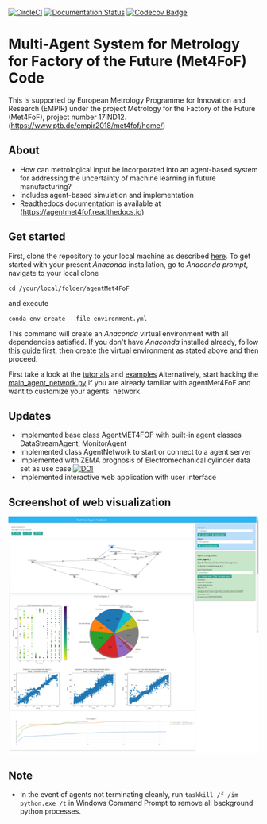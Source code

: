 [![CircleCI](https://circleci.com/gh/bangxiangyong/agentMET4FOF.svg?style=shield)](https://circleci.com/gh/bangxiangyong/agentMET4FOF)
[![Documentation Status](https://readthedocs.org/projects/agentmet4fof/badge/?version=latest)](https://agentmet4fof.readthedocs.io/en/latest/?badge=latest)
[![Codecov Badge](https://codecov.io/gh/bangxiangyong/agentMet4FoF/branch/master/graph/badge.svg)](https://codecov.io/gh/bangxiangyong/agentMet4FoF)

# Multi-Agent System for Metrology for Factory of the Future (Met4FoF) Code
This is supported by European Metrology Programme for Innovation and Research (EMPIR) under the project Metrology for the Factory of the Future (Met4FoF), project number 17IND12. (https://www.ptb.de/empir2018/met4fof/home/)

About
---
 - How can metrological input be incorporated into an agent-based system for addressing the uncertainty of machine learning in future manufacturing?
 - Includes agent-based simulation and implementation
 - Readthedocs documentation is available at (https://agentmet4fof.readthedocs.io)

Get started
---
First, clone the repository to your local machine as described
[here](https://help.github.com/en/articles/cloning-a-repository). To get started
with your present *Anaconda* installation, go to *Anaconda
prompt*, navigate to your local clone
```
cd /your/local/folder/agentMet4FoF
```
and execute
```
conda env create --file environment.yml 
```
This command will create an *Anaconda* virtual environment with all dependencies
satisfied. If you don't have *Anaconda* installed already, follow [this guide
](https://docs.conda.io/projects/continuumio-conda/en/latest/user-guide/install/download.html)
first, then create the virtual environment as stated above and then proceed.

First take a look at the [tutorials](agentMET4FOF-master/tutorials/tutorial_1_generator_agent.py) and [examples](agentMET4FOF-master/examples)
Alternatively, start hacking the [main_agent_network.py](agentMET4FOF-master/agentMET4FOF/main_agent_network.py) if you are already
familiar with agentMet4FoF and want to customize your agents' network.

Updates
---
 - Implemented base class AgentMET4FOF with built-in agent classes DataStreamAgent, MonitorAgent
 - Implemented class AgentNetwork to start or connect to a agent server
 - Implemented with ZEMA prognosis of Electromechanical cylinder data set as use case [![DOI](https://zenodo.org/badge/DOI/10.5281/zenodo.1326278.svg)](https://doi.org/10.5281/zenodo.1326278)
 - Implemented interactive web application with user interface


## Screenshot of web visualization
![Web Screenshot](agentMET4FOF-master/docs/screenshot_met4fof.png)

Note
---
 - In the event of agents not terminating cleanly, run ```taskkill /f /im python.exe /t``` in Windows Command Prompt to remove all background python processes.
